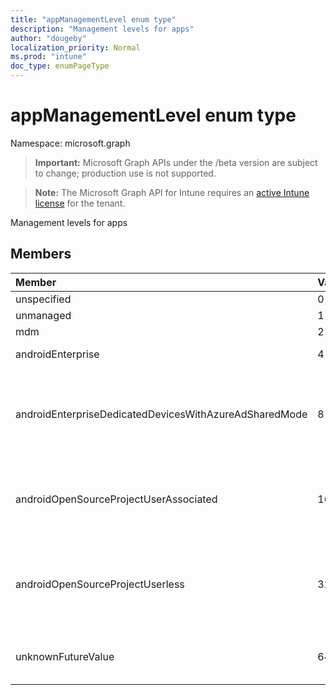 ```yaml
---
title: "appManagementLevel enum type"
description: "Management levels for apps"
author: "dougeby"
localization_priority: Normal
ms.prod: "intune"
doc_type: enumPageType
---
```


# appManagementLevel enum type

Namespace: microsoft.graph

> **Important:** Microsoft Graph APIs under the /beta version are subject to change; production use is not supported.

> **Note:** The Microsoft Graph API for Intune requires an [active Intune license](https://go.microsoft.com/fwlink/?linkid=839381) for the tenant.

Management levels for apps

## Members
|Member|Value|Description|
|:---|:---|:---|
|unspecified|0|Unspecified|
|unmanaged|1|Unmanaged|
|mdm|2|MDM|
|androidEnterprise|4|Android Enterprise|
|androidEnterpriseDedicatedDevicesWithAzureAdSharedMode|8|Android Enterprise dedicated devices with Azure AD Shared mode|
|androidOpenSourceProjectUserAssociated|16|Android Open Source Project (AOSP) devices|
|androidOpenSourceProjectUserless|32|Android Open Source Project (AOSP) userless devices|
|unknownFutureValue|64|Place holder for evolvable enum|





